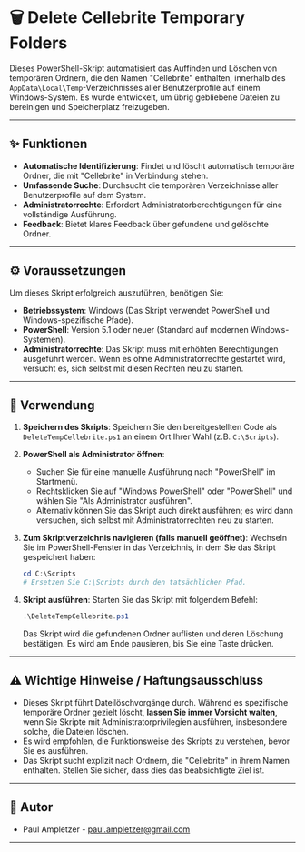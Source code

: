 # 🗑️ Delete Cellebrite Temporary Folders

Dieses PowerShell-Skript automatisiert das Auffinden und Löschen von temporären Ordnern, die den Namen "Cellebrite" enthalten, innerhalb des `AppData\Local\Temp`-Verzeichnisses aller Benutzerprofile auf einem Windows-System. Es wurde entwickelt, um übrig gebliebene Dateien zu bereinigen und Speicherplatz freizugeben.

---

## ✨ Funktionen

* **Automatische Identifizierung**: Findet und löscht automatisch temporäre Ordner, die mit "Cellebrite" in Verbindung stehen.
* **Umfassende Suche**: Durchsucht die temporären Verzeichnisse aller Benutzerprofile auf dem System.
* **Administratorrechte**: Erfordert Administratorberechtigungen für eine vollständige Ausführung.
* **Feedback**: Bietet klares Feedback über gefundene und gelöschte Ordner.

---

## ⚙️ Voraussetzungen

Um dieses Skript erfolgreich auszuführen, benötigen Sie:

* **Betriebssystem**: Windows (Das Skript verwendet PowerShell und Windows-spezifische Pfade).
* **PowerShell**: Version 5.1 oder neuer (Standard auf modernen Windows-Systemen).
* **Administratorrechte**: Das Skript muss mit erhöhten Berechtigungen ausgeführt werden. Wenn es ohne Administratorrechte gestartet wird, versucht es, sich selbst mit diesen Rechten neu zu starten.

---

## 🚀 Verwendung

1.  **Speichern des Skripts**:
    Speichern Sie den bereitgestellten Code als `DeleteTempCellebrite.ps1` an einem Ort Ihrer Wahl (z.B. `C:\Scripts`).

2.  **PowerShell als Administrator öffnen**:
    * Suchen Sie für eine manuelle Ausführung nach "PowerShell" im Startmenü.
    * Rechtsklicken Sie auf "Windows PowerShell" oder "PowerShell" und wählen Sie "Als Administrator ausführen".
    * Alternativ können Sie das Skript auch direkt ausführen; es wird dann versuchen, sich selbst mit Administratorrechten neu zu starten.

3.  **Zum Skriptverzeichnis navigieren (falls manuell geöffnet)**:
    Wechseln Sie im PowerShell-Fenster in das Verzeichnis, in dem Sie das Skript gespeichert haben:
    ```powershell
    cd C:\Scripts
    # Ersetzen Sie C:\Scripts durch den tatsächlichen Pfad.
    ```

4.  **Skript ausführen**:
    Starten Sie das Skript mit folgendem Befehl:
    ```powershell
    .\DeleteTempCellebrite.ps1
    ```
    Das Skript wird die gefundenen Ordner auflisten und deren Löschung bestätigen. Es wird am Ende pausieren, bis Sie eine Taste drücken.

---

## ⚠️ Wichtige Hinweise / Haftungsausschluss

* Dieses Skript führt Dateilöschvorgänge durch. Während es spezifische temporäre Ordner gezielt löscht, **lassen Sie immer Vorsicht walten**, wenn Sie Skripte mit Administratorprivilegien ausführen, insbesondere solche, die Dateien löschen.
* Es wird empfohlen, die Funktionsweise des Skripts zu verstehen, bevor Sie es ausführen.
* Das Skript sucht explizit nach Ordnern, die "Cellebrite" in ihrem Namen enthalten. Stellen Sie sicher, dass dies das beabsichtigte Ziel ist.

---

## 👤 Autor

* Paul Ampletzer - paul.ampletzer@gmail.com

---

